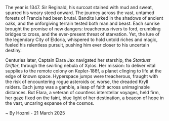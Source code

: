 
The year is 1347.  Sir Reginald, his surcoat stained with mud and sweat, spurred his weary steed onward.  The journey across the vast, untamed forests of Francia had been brutal.  Bandits lurked in the shadows of ancient oaks, and the unforgiving terrain tested both man and beast.  Each sunrise brought the promise of new dangers: treacherous rivers to ford, crumbling bridges to cross, and the ever-present threat of starvation. Yet, the lure of the legendary City of Eldoria, whispered to hold untold riches and magic, fueled his relentless pursuit, pushing him ever closer to his uncertain destiny.

Centuries later, Captain Elara Jax navigated her starship, the *Stardust Drifter*, through the swirling nebula of Xylos.  Her mission: to deliver vital supplies to the remote colony on Kepler-186f, a planet clinging to life at the edge of known space.  Hyperspace jumps were treacherous, fraught with the risk of encountering rogue asteroids or, worse, the dreaded Kryll raiders. Each jump was a gamble, a leap of faith across unimaginable distances. But Elara, a veteran of countless interstellar voyages, held firm, her gaze fixed on the faint, blue light of her destination, a beacon of hope in the vast, uncaring expanse of the cosmos.

~ By Hozmi - 21 March 2025
